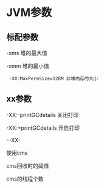 # JVM参数

## 标配参数





-xms 堆的最大值

-xmm 堆的最小值

```
 -XX:MaxPermSize=128M 非堆内存的大小
```



## xx参数

-XX:-printGCdetails 关闭打印

-XX:+printGCdetails 开启打印



--XX:



使用cms

cms回收时的阈值

cms的线程个数